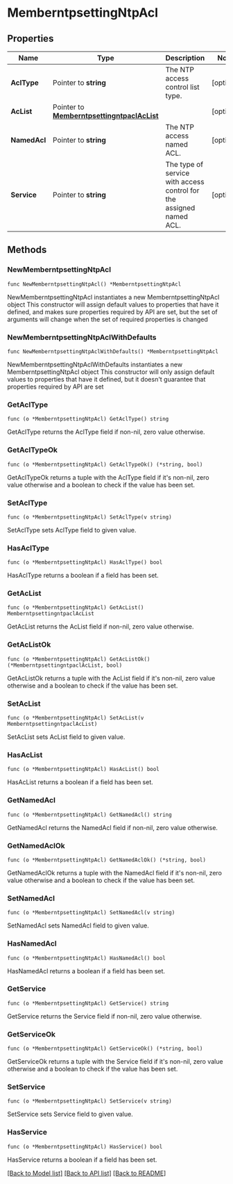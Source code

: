 # MemberntpsettingNtpAcl

## Properties

Name | Type | Description | Notes
------------ | ------------- | ------------- | -------------
**AclType** | Pointer to **string** | The NTP access control list type. | [optional] 
**AcList** | Pointer to [**MemberntpsettingntpaclAcList**](MemberntpsettingntpaclAcList.md) |  | [optional] 
**NamedAcl** | Pointer to **string** | The NTP access named ACL. | [optional] 
**Service** | Pointer to **string** | The type of service with access control for the assigned named ACL. | [optional] 

## Methods

### NewMemberntpsettingNtpAcl

`func NewMemberntpsettingNtpAcl() *MemberntpsettingNtpAcl`

NewMemberntpsettingNtpAcl instantiates a new MemberntpsettingNtpAcl object
This constructor will assign default values to properties that have it defined,
and makes sure properties required by API are set, but the set of arguments
will change when the set of required properties is changed

### NewMemberntpsettingNtpAclWithDefaults

`func NewMemberntpsettingNtpAclWithDefaults() *MemberntpsettingNtpAcl`

NewMemberntpsettingNtpAclWithDefaults instantiates a new MemberntpsettingNtpAcl object
This constructor will only assign default values to properties that have it defined,
but it doesn't guarantee that properties required by API are set

### GetAclType

`func (o *MemberntpsettingNtpAcl) GetAclType() string`

GetAclType returns the AclType field if non-nil, zero value otherwise.

### GetAclTypeOk

`func (o *MemberntpsettingNtpAcl) GetAclTypeOk() (*string, bool)`

GetAclTypeOk returns a tuple with the AclType field if it's non-nil, zero value otherwise
and a boolean to check if the value has been set.

### SetAclType

`func (o *MemberntpsettingNtpAcl) SetAclType(v string)`

SetAclType sets AclType field to given value.

### HasAclType

`func (o *MemberntpsettingNtpAcl) HasAclType() bool`

HasAclType returns a boolean if a field has been set.

### GetAcList

`func (o *MemberntpsettingNtpAcl) GetAcList() MemberntpsettingntpaclAcList`

GetAcList returns the AcList field if non-nil, zero value otherwise.

### GetAcListOk

`func (o *MemberntpsettingNtpAcl) GetAcListOk() (*MemberntpsettingntpaclAcList, bool)`

GetAcListOk returns a tuple with the AcList field if it's non-nil, zero value otherwise
and a boolean to check if the value has been set.

### SetAcList

`func (o *MemberntpsettingNtpAcl) SetAcList(v MemberntpsettingntpaclAcList)`

SetAcList sets AcList field to given value.

### HasAcList

`func (o *MemberntpsettingNtpAcl) HasAcList() bool`

HasAcList returns a boolean if a field has been set.

### GetNamedAcl

`func (o *MemberntpsettingNtpAcl) GetNamedAcl() string`

GetNamedAcl returns the NamedAcl field if non-nil, zero value otherwise.

### GetNamedAclOk

`func (o *MemberntpsettingNtpAcl) GetNamedAclOk() (*string, bool)`

GetNamedAclOk returns a tuple with the NamedAcl field if it's non-nil, zero value otherwise
and a boolean to check if the value has been set.

### SetNamedAcl

`func (o *MemberntpsettingNtpAcl) SetNamedAcl(v string)`

SetNamedAcl sets NamedAcl field to given value.

### HasNamedAcl

`func (o *MemberntpsettingNtpAcl) HasNamedAcl() bool`

HasNamedAcl returns a boolean if a field has been set.

### GetService

`func (o *MemberntpsettingNtpAcl) GetService() string`

GetService returns the Service field if non-nil, zero value otherwise.

### GetServiceOk

`func (o *MemberntpsettingNtpAcl) GetServiceOk() (*string, bool)`

GetServiceOk returns a tuple with the Service field if it's non-nil, zero value otherwise
and a boolean to check if the value has been set.

### SetService

`func (o *MemberntpsettingNtpAcl) SetService(v string)`

SetService sets Service field to given value.

### HasService

`func (o *MemberntpsettingNtpAcl) HasService() bool`

HasService returns a boolean if a field has been set.


[[Back to Model list]](../README.md#documentation-for-models) [[Back to API list]](../README.md#documentation-for-api-endpoints) [[Back to README]](../README.md)


